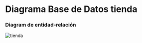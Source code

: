 # Diagrama Base de Datos tienda

### Diagram de entidad-relación

![tienda](https://user-images.githubusercontent.com/71915068/99928061-33187e00-2d0d-11eb-897c-28df72369221.png)
